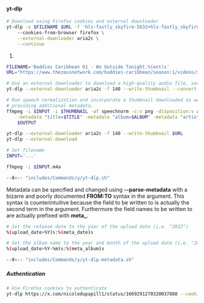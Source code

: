 #### yt-dlp


```sh
# Download using Firefox cookies and external downloader
yt-dlp -o $FILENAME $URL -f 'hls-fastly_skyfire-5632+hls-fastly_skyfire-audio-high-English' # (1)
    --cookies-from-browser firefox \
    --external-downloader aria2c \
    --continue
```

1. 
```sh
FILENAME='Baddies Caribbean 01 - We Outside Tonight.%(ext)s'
URL="https://www.thezeusnetwork.com/baddies-caribbean/season:1/videos/series-premiere-baddies-caribbean-we-outside-tonight"
```


```sh
# Use an external downloader to download a high-quality audio file, saving the thumbnail separately (after converting it to png).
yt-dlp --external-downloader aria2c -f 140 --write-thumbnail --convert-thumbnails png --embed-metadata $URL

# Run speech normalization and incorporate a thumbnail downloaded as webp, converting it to png,
# providing additional metadata.
ffmpeg -i $INPUT -i $THUMBNAIL -af speechnorm -c:v png -disposition:v attached_pic \
    -metadata "title=$TITLE" -metadata "album=$ALBUM" -metadata "artist=$ARTIST" -metadata "date=$YEAR" \
    $OUTPUT
```

```sh
yt-dlp --external-downloader aria2c -f 140 --write-thumbnail $URL
yt-dlp --external-download

# Set filename
INPUT='...'

ffmpeg -i $INPUT.m4a 
```

```sh
--8<-- "includes/Commands/y/yt-dlp.sh"
```

Metadata can be specified and changed using **--parse-metadata** with a bizarre and poorly documented **FROM:TO** syntax in the argument.
This syntax is counterintuitive because the field to be written to is actually the second term in the argument.
Furthermore the field names to be written to are actually prefixed with **meta\_**.


```sh
# Set the release date to the year of the upload date (i.e. "2022")
%(upload_date>%Y)s:%(meta_date)s

# Set the album name to the year and month of the upload date (i.e. "2022-03")
%(upload_date>%Y-%m)s:%(meta_album)s

--8<-- "includes/Commands/y/yt-dlp-metadata.sh"
```

##### Authentication

```sh
# Use Firefox cookies to authenticate
yt-dlp https://x.com/nicoledupapill1/status/1669291270320037888 --cookies-from-browser firefox
```
